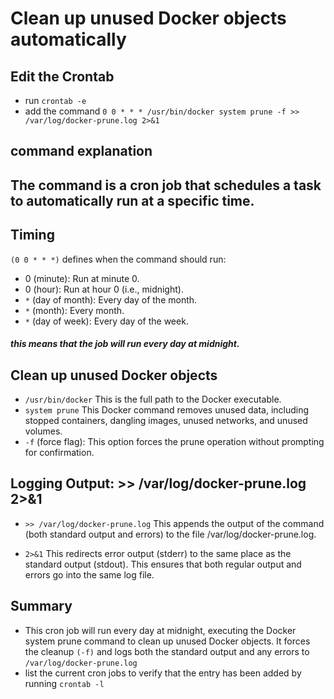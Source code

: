 # Clean up unused Docker objects automatically 
##  Edit the Crontab
- run `crontab -e` 
- add the command `0 0 * * * /usr/bin/docker system prune -f >> /var/log/docker-prune.log 2>&1` 


## command explanation 
The command is a cron job that schedules a task to automatically run at a specific time.
----------------------------------------
## Timing 

 `(0 0 * * *)` defines when the command should run:

- 0 (minute): Run at minute 0.
- 0 (hour): Run at hour 0 (i.e., midnight).
- `*` (day of month): Every day of the month.
- `*` (month): Every month.
- `*` (day of week): Every day of the week.
##### this means that the job will run every day at midnight.


## Clean up unused Docker objects
- `/usr/bin/docker` This is the full path to the Docker executable.
- `system prune` This Docker command removes unused data, including stopped containers, dangling images, unused networks, and unused volumes.
- `-f` (force flag): This option forces the prune operation without prompting for confirmation.
## Logging Output: >> /var/log/docker-prune.log 2>&1
- `>> /var/log/docker-prune.log` This appends the output of the command (both standard output and errors) to the file /var/log/docker-prune.log.

- `2>&1` This redirects error output (stderr) to the same place as the standard output (stdout). This ensures that both regular output and errors go into the same log file.
## Summary
- This cron job will run every day at midnight, executing the Docker system prune command to clean up unused Docker objects. It forces the cleanup `(-f)` and logs both the standard output and any errors to `/var/log/docker-prune.log`
- list the current cron jobs to verify that the entry has been added by running `crontab -l`
